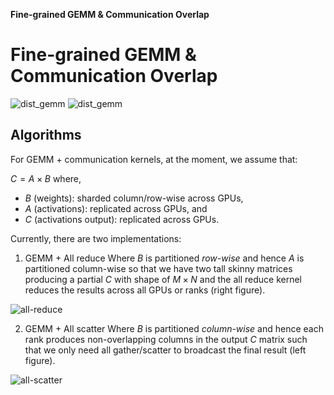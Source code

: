 <!--
SPDX-License-Identifier: MIT
Copyright (c) 2025 Advanced Micro Devices, Inc. All rights reserved.
-->

**Fine-grained GEMM & Communication Overlap**

# Fine-grained GEMM & Communication Overlap

![dist_gemm](/images/fine-grained-local.png)
![dist_gemm](/images/fine-grained-global.png)

## Algorithms
For GEMM + communication kernels, at the moment, we assume that:

$C = A \times B$
where,
* $B$ (weights): sharded column/row-wise across GPUs,
* $A$ (activations): replicated across GPUs, and
* $C$ (activations output): replicated across GPUs.

Currently, there are two implementations:

1. GEMM + All reduce
Where $B$ is partitioned *row-wise* and hence $A$ is partitioned column-wise so that we have two tall skinny matrices producing a partial $C$ with shape of $M \times N$ and the all reduce kernel reduces the results across all GPUs or ranks (right figure).

![all-reduce](/images/all_reduce.png)

2. GEMM + All scatter
Where $B$ is partitioned  *column-wise* and hence each rank produces non-overlapping columns in the output $C$ matrix such that we only need all gather/scatter to broadcast the final result (left figure).

![all-scatter](/images/all_scatter.png)
